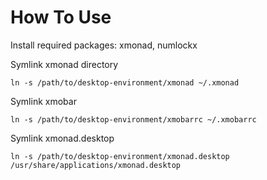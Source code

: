 How To Use
===========

Install required packages:
xmonad, numlockx

Symlink xmonad directory
```
ln -s /path/to/desktop-environment/xmonad ~/.xmonad
```

Symlink xmobar
```
ln -s /path/to/desktop-environment/xmobarrc ~/.xmobarrc
```

Symlink xmonad.desktop
```
ln -s /path/to/desktop-environment/xmonad.desktop /usr/share/applications/xmonad.desktop
```